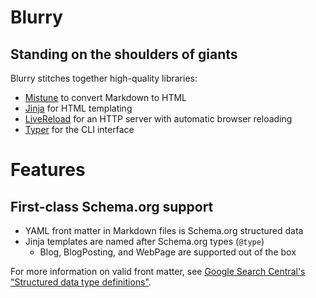 # Blurry

## Standing on the shoulders of giants

Blurry stitches together high-quality libraries:

- [Mistune](https://mistune.readthedocs.io/en/latest/) to convert Markdown to HTML
- [Jinja](https://jinja.palletsprojects.com/en/2.11.x/) for HTML templating
- [LiveReload](https://livereload.readthedocs.io/en/latest/) for an HTTP server with automatic browser reloading
- [Typer](https://typer.tiangolo.com/) for the CLI interface

# Features

## First-class Schema.org support

- YAML front matter in Markdown files is Schema.org structured data
- Jinja templates are named after Schema.org types (`@type`)
    - Blog, BlogPosting, and WebPage are supported out of the box

For more information on valid front matter, see [Google Search Central's "Structured data type definitions"](https://developers.google.com/search/docs/data-types/article#non-amp).

